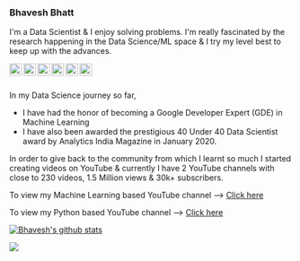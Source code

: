 ### Bhavesh Bhatt

I'm a Data Scientist & I enjoy solving problems. I'm really fascinated by the research happening in the Data Science/ML space & I try my level best to keep up with the advances.

<a href="https://www.youtube.com/BhaveshBhatt8791">
  <img align="left" alt="Bhavesh's Youtube" width="22px" src="https://cdn.jsdelivr.net/npm/simple-icons@v3/icons/youtube.svg" />
</a>
<a href="https://twitter.com/_bhaveshbhatt">
  <img align="left" alt="Bhavesh's Twitter" width="22px" src="https://cdn.jsdelivr.net/npm/simple-icons@v3/icons/twitter.svg" />
</a>
<a href="(https://www.youtube.com/PythonTricks/">
  <img align="left" alt="Bhavesh's Python" width="22px" src="https://cdn.jsdelivr.net/npm/simple-icons@3.13.0/icons/python.svg" />
</a>
<a href="https://github.com/bhattbhavesh91">
  <img align="left" alt="Bhavesh's Github" width="22px" src="https://cdn.jsdelivr.net/npm/simple-icons@v3/icons/github.svg" />
</a>
<a href="https://about.me/bhattbhavesh91">
  <img align="left" alt="Bhavesh's About Me" width="22px" src="https://cdn.jsdelivr.net/npm/simple-icons@3.13.0/icons/about-dot-me.svg" />
</a>
<a href="http://bhattbhavesh91.github.io/">
  <img align="left" alt="Bhavesh's Blog" width="22px" src="https://cdn.jsdelivr.net/npm/simple-icons@3.13.0/icons/blogger.svg" />
</a>
<br/>
<br/>

In my Data Science journey so far, 
* I have had the honor of becoming a Google Developer Expert (GDE) in Machine Learning 
* I have also been awarded the prestigious 40 Under 40 Data Scientist award by Analytics India Magazine in January 2020.

In order to give back to the community from which I learnt so much I started creating videos on YouTube & currently I have 2 YouTube channels with close to 230 videos, 1.5 Million views & 30k+ subscribers.

To view my Machine Learning based YouTube channel &#10230; [Click here](https://youtube.com/BhaveshBhatt8791)

To view my Python based YouTube channel &#10230; [Click here](https://www.youtube.com/PythonTricks/)

[![Bhavesh's github stats](https://github-readme-stats.vercel.app/api?username=bhattbhavesh91&hide=contribs,prs)](https://github.com/anuraghazra/github-readme-stats)

![](https://komarev.com/ghpvc/?username=bhattbhavesh91&style=flat-square)


<!--
### Bhavesh Bhatt

I'm a Data Scientist & I enjoy solving problems. I'm really fascinated by the research happening in the Data Science/ML space & I try my level best to keep up with the advances.

In my Data Science journey so far, 
* I have had the honor of becoming a Google Developer Expert (GDE) in Machine Learning 
* I have also been awarded the prestigious 40 Under 40 Data Scientist award by Analytics India Magazine in January 2020.

In order to give back to the community from which I learnt so much I started creating videos on YouTube & currently I have 2 YouTube channels with close to 230 videos, 1.5 Million views & 30k+ subscribers.

To view my Machine Learning based YouTube channel &#10230; [Click here](https://youtube.com/BhaveshBhatt8791)

To view my Python based YouTube channel &#10230; [Click here](https://www.youtube.com/PythonTricks/)

Connect with me on these platforms:

<a href="https://about.me/bhattbhavesh91"><img src="https://bhattbhavesh91.github.io/assets/images/aboutme_icon_1024.png" alt="drawing" width="35"/>&nbsp;&nbsp;&nbsp;&nbsp;
<a href="https://youtube.com/BhaveshBhatt8791"><img src="https://res.cloudinary.com/importdata/image/upload/v1595012354/yt_logo_jjgys4.png" alt="drawing" width="100"/>&nbsp;&nbsp;&nbsp;&nbsp;<a href="https://medium.com/@bhattbhavesh91"><img src="https://res.cloudinary.com/importdata/image/upload/v1595012354/medium_mono_hoz0z5.png" alt="drawing" width="35"/>&nbsp;&nbsp;&nbsp;&nbsp;<a href="http://twitter.com/_bhaveshbhatt"><img src="https://res.cloudinary.com/importdata/image/upload/v1595012924/Twitter_Logo_Blue_gbtagu.png" alt="drawing" width="40"/>&nbsp;&nbsp;&nbsp;&nbsp;
<a href="https://youtube.com/PythonTricks"><img src="https://bhattbhavesh91.github.io/assets/images/python_logo.png" alt="drawing" width="35"/>&nbsp;&nbsp;&nbsp;&nbsp;

[![Bhavesh's github stats](https://github-readme-stats.vercel.app/api?username=bhattbhavesh91&hide=contribs,prs)](https://github.com/anuraghazra/github-readme-stats)

![](https://komarev.com/ghpvc/?username=bhattbhavesh91&style=flat-square)
-->

<!--
**bhattbhavesh91/bhattbhavesh91** is a ✨ _special_ ✨ repository because its `README.md` (this file) appears on your GitHub profile.
&nbsp;&nbsp;
[![Top Langs](https://github-readme-stats.vercel.app/api/top-langs/?username=bhattbhavesh91)](https://github.com/anuraghazra/github-readme-stats)

![Visitor Count](https://profile-counter.glitch.me/bhattbhavesh91/count.svg)

<a href="https://github.com/anuraghazra/github-readme-stats">
  <img align="center" src="https://github-readme-stats.vercel.app/api?username=bhattbhavesh91" />
</a>
<a href="https://github.com/anuraghazra/convoychat">
  <img align="center" src="https://github-readme-stats.vercel.app/api/top-langs/?username=bhattbhavesh91" />
</a>


Profile Visits : [![HitCount](http://hits.dwyl.com/bhattbhavesh91/bhattbhavesh91.svg)](http://hits.dwyl.com/bhattbhavesh91/bhattbhavesh91)

Here are some ideas to get you started:

- 🔭 I’m currently working on ...
- 🌱 I’m currently learning ...
- 👯 I’m looking to collaborate on ...
- 🤔 I’m looking for help with ...
- 💬 Ask me about ...
- 📫 How to reach me: ...
- 😄 Pronouns: ...
- ⚡ Fun fact: ...
-->

